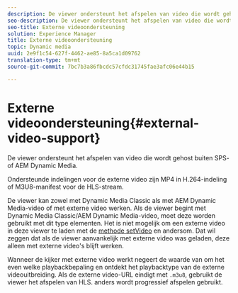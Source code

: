 ```yaml
---
description: De viewer ondersteunt het afspelen van video die wordt gehost buiten SPS- of AEM Dynamic Media.
seo-description: De viewer ondersteunt het afspelen van video die wordt gehost buiten SPS- of AEM Dynamic Media.
seo-title: Externe videoondersteuning
solution: Experience Manager
title: Externe videoondersteuning
topic: Dynamic media
uuid: 2e9f1c54-627f-4462-ae85-8a5ca1d09762
translation-type: tm+mt
source-git-commit: 7bc7b3a86fbcdc57cfdc31745fae3afc06e44b15

---
```



# Externe videoondersteuning{#external-video-support}

De viewer ondersteunt het afspelen van video die wordt gehost buiten SPS- of AEM Dynamic Media.

Ondersteunde indelingen voor de externe video zijn MP4 in H.264-indeling of M3U8-manifest voor de HLS-stream.

De viewer kan zowel met Dynamic Media Classic als met AEM Dynamic Media-video of met externe video werken. Als de viewer begint met Dynamic Media Classic/AEM Dynamic Media-video, moet deze worden gebruikt met dit type elementen. Het is niet mogelijk om een externe video in deze viewer te laden met de [methode setVideo](../../c-html5-aem-asset-viewers/c-html5-aem-video360/c-html5-aem-video360-javascriptapiref/r-html5-aem-video360-javascriptapiref-setvideo.md#reference-85d3422d6ce64a36ac74827120b5a17c) en andersom. Dat wil zeggen dat als de viewer aanvankelijk met externe video was geladen, deze alleen met externe video&#39;s blijft werken.

Wanneer de kijker met externe video werkt negeert de waarde van om het even welke playbackbepaling en ontdekt het playbacktype van de externe videouitbreiding. Als de externe video-URL eindigt met `.m3u8`, gebruikt de viewer het afspelen van HLS. anders wordt progressief afspelen gebruikt.
